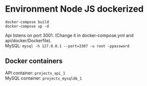 # Environment Node JS dockerized
`docker-compose build` <br />
`docker-compose up -d` <br />

Api listens on port 3001. (Change it in docker-compose.yml and api/docker/Dockerfile). <br />
MySQL: `mysql -h 127.0.0.1 --port=3307 -u root -ppassword`

## Docker containers
API container:   `projectx_api_1` <br />
MySQL container: `projectx_mysqldb_1` <br />